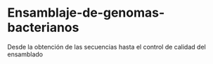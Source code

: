 # Ensamblaje-de-genomas-bacterianos
Desde la obtención de las secuencias hasta el control de calidad del ensamblado
